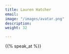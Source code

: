 ```yaml
---
title: Lauren Hatcher
email: 
image: "/images/avatar.png"
description:
weight: 32

---
```


{{% speak_at %}}

